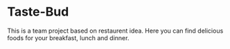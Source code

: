 # Taste-Bud
This is a team project based on restaurent idea. Here you can find delicious foods for your breakfast, lunch and dinner.


